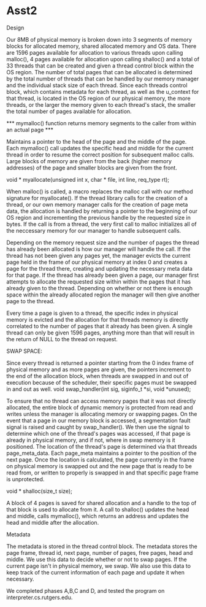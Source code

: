 # Asst2

Design 

Our 8MB of physical memory is broken down into 3 segments of memory blocks for allocated memory, shared allocated memory and OS data. There are 1596 pages available for allocation to various threads upon calling malloc(), 4 pages available for allocation upon calling shalloc() and a total of 33 threads that can be created and given a thread control block within the OS region. The number of total pages that can be allocated is determined by the total number of threads that can be handled by our memory manager and the individual stack size of each thread. Since each threads control block, which contains metadata for each thread, as well as the u_context for that thread, is located in the OS region of our physical memory, the more threads, or the larger the memory given to each thread's stack, the smaller the total number of pages available for allocation. 

*** mymalloc() function returns memory segments to the caller from within an actual page ***

Maintains a pointer to the head of the page and the middle of the page. Each mymalloc() call updates the specific head and middle for the current thread in order to resume the correct position for subsequent malloc calls. Large blocks of memory are given from the back (higher memory addresses) of the page and smaller blocks are given from the front. 

void * myallocate(unsigned int x, char * file, int line, req_type rt);

When malloc() is called, a macro replaces the malloc call with our method signature for myallocate(). If the thread library calls for the creation of a thread, or our own memory manager calls for the creation of page meta data, the allocation is handled by returning a pointer to the beginning of our OS region and incrementing the previous handle by the requested size in bytes. If the call is from a thread, the very first call to malloc initializes all of the neccessary memory for our manager to handle subsequent calls. 

Depending on the memory request size and the number of pages the thread has already been allocated is how our manager will handle the call. If the thread has not been given any pages yet, the manager evicts the current page held in the frame of our physical memory at index 0 and creates a page for the thread there, creating and updating the necessary meta data for that page. If the thread has already been given a page, our manager first attempts to allocate the requested size within within the pages that it has already given to the thread. Depending on whether or not there is enough space within the already allocated region the manager will then give another page to the thread. 

Every time a page is given to a thread, the specific index in physical memory is evicted and the allocation for that threads memory is directly correlated to the number of pages that it already has been given. A single thread can only be given 1596 pages, anything more than that will result in the return of NULL to the thread on request. 

SWAP SPACE:

Since every thread is returned a pointer starting from the 0 index frame of physical memory and as more pages are given, the pointers increment to the end of the allocation block, when threads are swapped in and out of execution because of the scheduler, their specific pages must be swapped in and out as well. 
void swap_handler(int sig, siginfo_t *si, void *unused);

To ensure that no thread can access memory pages that it was not directly allocated, the entire block of dynamic memory is protected from read and writes unless the manager is allocating memory or swapping pages. On the event that a page in our memory block is accessed, a segmentation fault signal is raised and caught by swap_handler(). We then use the signal to determine which one of the thread's pages was accessed, if that page is already in physical memory, and if not, where in swap memory is it positioned. The location of the thread's page is determined via that threads page_meta_data. Each page_meta maintains a pointer to the position of the next page. Once the location is calculated, the page currently in the frame on physical memory is swapped out and the new page that is ready to be read from, or written to properly is swapped in and that specific page frame is unprotected.

void * shalloc(size_t size);

A block of 4 pages is saved for shared allocation and a handle to the top of that block is used to allocate from it. A call to shalloc() updates the head and middle, calls mymalloc(), which returns an address and updates the head and middle after the allocation. 

Metadata 

The metadata is stored in the thread control block.  The metadata stores the page frame, thread id, next page, number of pages, free pages, head and middle.  We use this data to decide whether or not to swap pages. If the current page isn't in physical memory, we swap.  We also use this data to keep track of the current information of each page  and update it when necessary.

We completed phases A,B,C and D, and tested the program on interpreter.cs.rutgers.edu.  